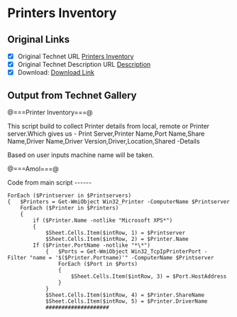 # Printers Inventory

## Original Links

- [x] Original Technet URL [Printers Inventory](https://gallery.technet.microsoft.com/Printers-Inventory-c83748c6)
- [x] Original Technet Description URL [Description](https://gallery.technet.microsoft.com/Printers-Inventory-c83748c6/description)
- [x] Download: [Download Link](Download\Printer_Inventory.ps1)

## Output from Technet Gallery

@===Printer Inventory===@

This script build to collect Printer details from local, remote or Printer server.Which gives us - Print Server,Printer Name,Port Name,Share Name,Driver Name,Driver Version,Driver,Location,Shared -Details

Based on user inputs machine name will be taken.

@===Amol===@

Code from main script ------

```
ForEach ($Printserver in $Printservers)
{   $Printers = Get-WmiObject Win32_Printer -ComputerName $Printserver
    ForEach ($Printer in $Printers)
    {
        if ($Printer.Name -notlike "Microsoft XPS*")
        {
            $Sheet.Cells.Item($intRow, 1) = $Printserver
            $Sheet.Cells.Item($intRow, 2) = $Printer.Name
        If ($Printer.PortName -notlike "*\*")
            {   $Ports = Get-WmiObject Win32_TcpIpPrinterPort -Filter "name = '$($Printer.Portname)'" -ComputerName $Printserver
                ForEach ($Port in $Ports)
                {
                    $Sheet.Cells.Item($intRow, 3) = $Port.HostAddress
                }
            }
            $Sheet.Cells.Item($intRow, 4) = $Printer.ShareName
            $Sheet.Cells.Item($intRow, 5) = $Printer.DriverName
            ####################
```

